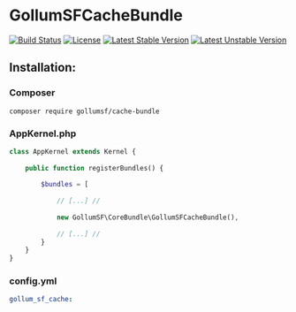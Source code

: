 # GollumSFCacheBundle

[![Build Status](https://travis-ci.org/GollumSF/cache-bundle.svg?branch=master)](https://travis-ci.org/GollumSF/cache-bundle)
[![License](https://poser.pugx.org/gollumsf/cache-bundle/license)](https://packagist.org/packages/gollumsf/cache-bundle)
[![Latest Stable Version](https://poser.pugx.org/gollumsf/cache-bundle/v/stable)](https://packagist.org/packages/gollumsf/cache-bundle)
[![Latest Unstable Version](https://poser.pugx.org/gollumsf/cache-bundle/v/unstable)](https://packagist.org/packages/gollumsf/cache-bundle)


## Installation:

### Composer
```shell
composer require gollumsf/cache-bundle
```

### AppKernel.php
```php
class AppKernel extends Kernel {
	
	public function registerBundles() {
		
		$bundles = [
			
			// [...] //
			
			new GollumSF\CoreBundle\GollumSFCacheBundle(),
			
			// [...] // 
		}
	}
}
```

### config.yml

```yml
gollum_sf_cache:
    
```

